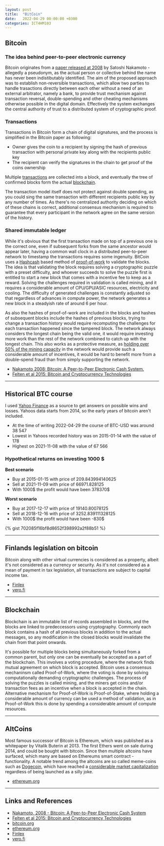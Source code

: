 ```yaml
---
layout: post
title:  "BitCoin"
date:   2022-04-29 00:00:00 +0300
categories: ICT4HM103
---
```

## Bitcoin 

### The idea behind peer-to-peer electronic currency

Bitcoin originates from a [paper released at 2008](https://bitcoin.org/bitcoin.pdf) by Satoshi Nakamoto - allegedly a pseudonym, as the actual person or collective behind the name has never been indistibutably identified. The aim of the proposed approach was to establish non-reversible transactions, which allow two parties to handle trasactions directly between each other without a need of an external arbitrator, namely a bank, to provide trust mechanism against transaction reversal, double-spending and other cheating mechanisms otherwise possible in the digital domain. Effectively the system exchanges the central authority of trust to a distributed system of cryptographic proof.

### Transactions

Transactions in Bitcoin form a chain of digital signatures, and the process is simplified in the Bitcoin paper as following:
- Owner gives the coin to a recipient by signing the hash of previous transaction with personal private key along with the recipients public key
- The recipient can verify the signatures in the chain to get proof of the coins ownership

Multiple [transactions](https://en.bitcoin.it/wiki/Transaction) are collected into a block, and eventually the tree of confirmed blocks form the actual [blockchain](https://en.bitcoin.it/wiki/Block_chain).

The transaction model itself does not protect against double spending, as you could sing the same transaction with different recipients public key by any number of times. As there's no centralized authority deciding on which of these chains is correct, additional consensus mechanism is required to guarantee that every participant in the network agree on the same version of the history.

### Shared immutable ledger

While it's obvious that the first transaction made on top of a previous one is the correct one, even if subsequent forks from the same ancestor would appear later, having a common wall clock in a distributed peer-to-peer network to timestamp the transactions requires some ingenuity. BitCoin uses a [Hashcash](https://en.bitcoin.it/wiki/Hashcash) based method of [proof-of-work](https://en.bitcoin.it/wiki/Proof_of_work) to validate the blocks. The idea is that validating the block requires solving a cryptographic puzzle with a preset difficulty, and whoever succeeds to solve the puzzle first is entitled to start a new block that comes with a incentive fee to keep as a reward. Solving the challenges required in validation is called mining, and it requires a considerable amount of CPU/GPU/ASIC resources, electricity and cooling. The difficulty of generated challenges is constantly adjusted so that regardless of advances in compute power, the network generates a new block in a steadyish rate of around 6 per hour.

As also the hashes of proof-of-work are included in the blocks and hashes of subsequent blocks include the hashes of previous blocks, trying to change a transaction history would require recomputing the challenges for each transaction happened since the tampered block. The network always considers the longest chain being the valid one, it would require investing more work than the rest of the network combined to catch up with the longest chain. This also works as a protective measure, as [holding over 50% of the mining capacity](https://en.bitcoin.it/wiki/Majority_attack) in the network would provide such a considerable amount of incentives, it would be hard to benefit more from a double-spend fraud than from simply supporting the network.

- [Nakamoto 2008: Bitcoin: A Peer-to-Peer Electronic Cash System.](https://bitcoin.org/bitcoin.pdf)
- [Felten et al 2015: Bitcoin and Cryptocurrency Technologies](https://www.coursera.org/learn/cryptocurrency/home/week/1)

---

## Historical BTC course
I used [Yahoo Finance](https://finance.yahoo.com/quote/BTC-USD/) as a source to get answers on possible wins and losses. Yahoos data starts from 2014, so the early years of bitcoin aren't included.

- At the time of writing 2022-04-29 the course of BTC-USD was around 38 547
- Lowest in Yahoos recorded history was on 2015-01-14 with the value of 178
- Highest on 2021-11-08 with the value of 67 566

### Hypothetical returns on investing 1000 $


__Best scenario__
- Buy at 2015-01-15 with price of 209.843994140625
- Sell at 2021-11-09 with price of 66971.828125
- With 1000$ the profit would have been 378370$

__Worst scenario__
- Buy at 2017-12-17 with price of 19140.80078125
- Sell at 2018-12-16 with price of 3252.839111328125
- With 1000$ the profit would have been -830$

{% gist 702085f16bf8d8652f398992a2f88b51 %}

---

## Finlands legislation on bitcoin

Bitcoin along with other virtual currencies is considered as a property, albeit it's not considered as a currency or security. As it's not considered as a mean of payment in tax legislation, all transactions are subject to capital income tax.

- [Finlex](https://www.finlex.fi/fi/laki/ajantasa/2019/20190572)
- [vero.fi](https://www.vero.fi/syventavat-vero-ohjeet/ohje-hakusivu/48411/virtuaalivaluuttojen-verotus2/)

---

## Blockchain
Blockchain is an immutable list of records assembled in blocks, and the blocks are linked to predeccessors using cryptography. Commonly each block contains a hash of all previous blocks in addition to the actual messages, so any modification in the closed blocks would invalidate the chain from that point onwards. 

It's possible for multiple blocks being simultaneously forked from a common parent, but only one can be eventually be accepted as a part of the blockchain. This involves a voting procedure, where the network finds mutual agreement on which block is accepted. Bitcoin uses a consensus mechaninsm called Proof-of-Work, where the voting is done by solving computationally demanding cryptographic challenges. The process of solving the puzzles is called mining, and the miners get coins and/or transaction fees as an incentive when a block is accepted in the chain. Alternative mechanism for Proof-of-Work is Proof-of-Stake, where holding a considerable amount of currency can be used a method of validation, as in Proof-of-Work this is done by spending a considerable amount of compute resources.

---

## AltCoins

Most famous successor of Bitcoin is Ethereum, which was published as a whitepaper by Vitalik Buterin at 2013. The first Ethers went on sale during 2014, and could be bought with bitcoin. Since then multiple altcoins have surfaced, which many are based on Ethereums smart contract -functionality. A notable trend among the altcoins are so called meme-coins such as [Dogecoin](https://dogecoin.com), which have reached a [considerable market capitalization](https://finance.yahoo.com/quote/DOGE-USD/) regardless of being launched as a silly joke.

- [ethereum.org](https://ethereum.org/en/history/)

---

## Links and References

- [Nakamoto, 2008 - Bitcoin: A Peer-to-Peer Electronic Cash System](https://bitcoin.org/bitcoin.pdf)
- [Felten et al 2015: Bitcoin and Cryptocurrency Technologies](https://www.coursera.org/learn/cryptocurrency/home/week/1)
- [bitcoin.org](https://bitcoin.org)
- [ethereum.org](https://ethereum.org)
- [Finlex](https://www.finlex.fi/fi/laki/ajantasa/2019/20190572)
- [vero.fi](https://www.vero.fi/syventavat-vero-ohjeet/ohje-hakusivu/48411/virtuaalivaluuttojen-verotus2/)
